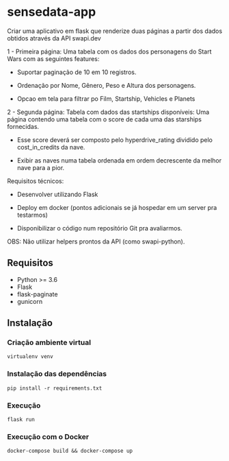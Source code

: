 # sensedata-app

Criar uma aplicativo em flask que renderize duas páginas a partir dos dados obtidos através da API swapi.dev

1 - Primeira página: Uma tabela com os dados dos personagens do Start Wars com as seguintes features:

  - Suportar paginação de 10 em 10 registros.

  - Ordenação por Nome, Gênero, Peso e Altura dos personagens.

  - Opcao em tela para filtrar po Film, Startship, Vehicles e Planets

2 - Segunda página: Tabela com dados das startships disponíveis: Uma página contendo uma tabela com o score de cada uma das starships fornecidas.

  - Esse score deverá ser composto pelo hyperdrive_rating dividido pelo cost_in_credits da nave.

  - Exibir as naves numa tabela ordenada em ordem decrescente da melhor nave para a pior.

Requisitos técnicos:

  - Desenvolver utilizando Flask

  - Deploy em docker (pontos adicionais se já hospedar em um server pra testarmos)

  - Disponibilizar o código num repositório Git pra avaliarmos.

OBS: Não utilizar helpers prontos da API (como swapi-python).

## Requisitos

- Python >= 3.6
- Flask
- flask-paginate
- gunicorn

## Instalação

### Criação ambiente virtual
```
virtualenv venv
```
### Instalação das dependências
```
pip install -r requirements.txt
```
### Execução
```
flask run
```
### Execução com o Docker
```
docker-compose build && docker-compose up
```


